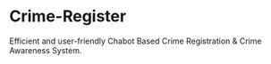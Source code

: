 # Crime-Register

Efficient and user-friendly Chabot Based Crime Registration & Crime Awareness System.
